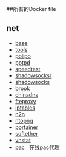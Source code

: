 ##所有的Docker file

## net
- [base](../../../base)
- [tools](../../../tools)
- [polipo](../../../polipo)
- [pptpd](../../../pptpd)
- [speedtest](../../../speedtest)
- [shadowsocksr](../../../shadowsocksr)
- [shadowsocks](../../../shadowsocks)
- [brook](../../../brook)
- [chinadns](../../../chinadns)
- [fteproxy](../../../fteproxy)
- [iptables](../../../iptables)
- [n2n](../../../n2n)
- [ntopng](../../../ntopng)
- [portainer](../../../portainer)
- [softether](../../../softether)
- [vnstat](../../../vnstat )
- [pac](../../../pac )   在线pac代理

